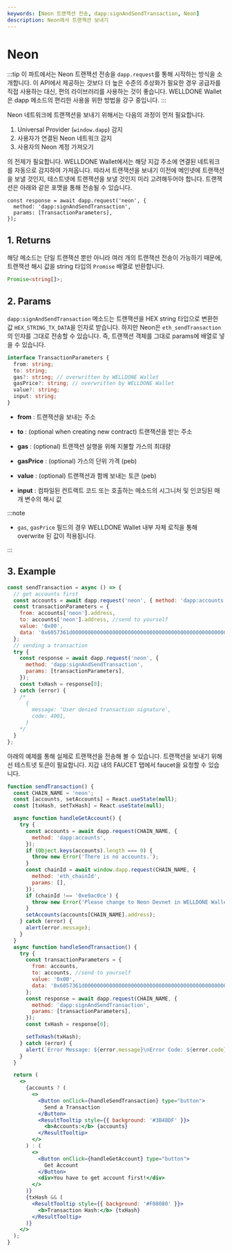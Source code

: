 ```yaml
---
keywords: [Neon 트랜잭션 전송, dapp:signAndSendTransaction, Neon]
description: Neon에서 트랜잭션 보내기
---
```


# Neon

:::tip
이 파트에서는 Neon 트랜잭션 전송을 `dapp.request`를 통해 시작하는 방식을 소개합니다. 이 API에서 제공하는 것보다 더 높은 수준의 추상화가 필요한 경우 공급자를 직접 사용하는 대신, 편의 라이브러리를 사용하는 것이 좋습니다. WELLDONE Wallet은 dapp 메소드의 편리한 사용을 위한 방법을 강구 중입니다.
:::

Neon 네트워크에 트랜잭션을 보내기 위해서는 다음의 과정이 먼저 필요합니다.

1. Universal Provider (`window.dapp`) 감지
2. 사용자가 연결된 Neon 네트워크 감지
3. 사용자의 Neon 계정 가져오기

의 전제가 필요합니다. WELLDONE Wallet에서는 해당 지갑 주소에 연결된 네트워크를 자동으로 감지하여 가져옵니다. 따라서 트랜잭션을 보내기 이전에 메인넷에 트랜잭션을 보낼 것인지, 테스트넷에 트랜잭션을 보낼 것인지 미리 고려해두어야 합니다. 트랜잭션은 아래와 같은 포맷을 통해 전송될 수 있습니다.

```tsx
const response = await dapp.request('neon', {
  method: 'dapp:signAndSendTransaction',
  params: [TransactionParameters],
});
```

## 1. Returns

해당 메소드는 단일 트랜잭션 뿐만 아니라 여러 개의 트랜잭션 전송이 가능하기 때문에, 트랜잭션 해시 값을 string 타입의 `Promise` 배열로 반환합니다.

```typescript
Promise<string[]>;
```

## 2. Params

`dapp:signAndSendTransaction` 메소드는 트랜잭션을 HEX string 타입으로 변환한 값 `HEX_STRING_TX_DATA`을 인자로 받습니다. 하지만 Neon은 `eth_sendTransaction` 의 인자를 그대로 전송할 수 있습니다. 즉, 트랜잭션 객체를 그대로 params에 배열로 넣을 수 있습니다.

```typescript
interface TransactionParameters {
  from: string;
  to: string;
  gas?: string; // overwritten by WELLDONE Wallet
  gasPrice?: string; // overwritten by WELLDONE Wallet
  value?: string;
  input: string;
}
```

- **from** : 트랜잭션을 보내는 주소

- **to** : (optional when creating new contract) 트랜잭션을 받는 주소

- **gas** : (optional) 트랜잭션 실행을 위해 지불할 가스의 최대량

- **gasPrice** : (optional) 가스의 단위 가격 (peb)

- **value** : (optional) 트랜잭션과 함께 보내는 토큰 (peb)

- **input** : 컴파일된 컨트랙트 코드 또는 호출하는 메소드의 시그니처 및 인코딩된 매개 변수의 해시 값

:::note

- `gas`, `gasPrice` 필드의 경우 WELLDONE Wallet 내부 자체 로직을 통해 overwrite 된 값이 적용됩니다.

:::

## 3. Example

```javascript
const sendTransaction = async () => {
  // get accounts first
  const accounts = await dapp.request('neon', { method: 'dapp:accounts' });
  const transactionParameters = {
    from: accounts['neon'].address,
    to: accounts['neon'].address, //send to yourself
    value: '0x00',
    data: '0x6057361d000000000000000000000000000000000000000000000000000000000008a198',
  };
  // sending a transaction
  try {
    const response = await dapp.request('neon', {
      method: 'dapp:signAndSendTransaction',
      params: [transactionParameters],
    });
    const txHash = response[0];
  } catch (error) {
    /* 
      {
        message: 'User denied transaction signature',
        code: 4001,
      }
    */
  }
};
```

아래의 예제를 통해 실제로 트랜잭션을 전송해 볼 수 있습니다. 트랜잭션을 보내기 위해선 테스트넷 토큰이 필요합니다. 지갑 내의 FAUCET 탭에서 faucet을 요청할 수 있습니다.

```jsx live
function sendTransaction() {
  const CHAIN_NAME = 'neon';
  const [accounts, setAccounts] = React.useState(null);
  const [txHash, setTxHash] = React.useState(null);

  async function handleGetAccount() {
    try {
      const accounts = await dapp.request(CHAIN_NAME, {
        method: 'dapp:accounts',
      });
      if (Object.keys(accounts).length === 0) {
        throw new Error('There is no accounts.');
      }
      const chainId = await window.dapp.request(CHAIN_NAME, {
        method: 'eth_chainId',
        params: [],
      });
      if (chainId !== '0xe9ac0ce') {
        throw new Error('Please change to Neon Devnet in WELLDONE Wallet');
      }
      setAccounts(accounts[CHAIN_NAME].address);
    } catch (error) {
      alert(error.message);
    }
  }
  async function handleSendTransaction() {
    try {
      const transactionParameters = {
        from: accounts,
        to: accounts, //send to yourself
        value: '0x00',
        data: '0x6057361d000000000000000000000000000000000000000000000000000000000008a198',
      };
      const response = await dapp.request(CHAIN_NAME, {
        method: 'dapp:signAndSendTransaction',
        params: [transactionParameters],
      });
      const txHash = response[0];

      setTxHash(txHash);
    } catch (error) {
      alert(`Error Message: ${error.message}\nError Code: ${error.code}`);
    }
  }

  return (
    <>
      {accounts ? (
        <>
          <Button onClick={handleSendTransaction} type="button">
            Send a Transaction
          </Button>
          <ResultTooltip style={{ background: '#3B48DF' }}>
            <b>Accounts:</b> {accounts}
          </ResultTooltip>
        </>
      ) : (
        <>
          <Button onClick={handleGetAccount} type="button">
            Get Account
          </Button>
          <div>You have to get account first!</div>
        </>
      )}
      {txHash && (
        <ResultTooltip style={{ background: '#F08080' }}>
          <b>Transaction Hash:</b> {txHash}
        </ResultTooltip>
      )}
    </>
  );
}
```
